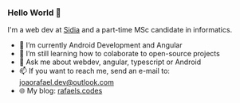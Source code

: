 ### Hello World 👋

I'm a web dev at [Sidia](https://www.sidia.com/) and a part-time MSc candidate in informatics. 

- 🌱 I’m currently Android Development and Angular
- 👯 I’m still learning how to colaborate to open-source projects
- 💬 Ask me about webdev, angular, typescript or Android
- 📫 If you want to reach me, send an e-mail to: joaorafael.dev@outlook.com
- 🌐 My blog: [rafaels.codes](https://rafaels.codes)
